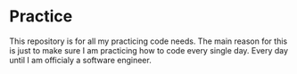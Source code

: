 # Practice
This repository is for all my practicing code needs.
The main reason for this is just to make sure I am practicing how to code every single day. Every day until I am officialy a software engineer. 